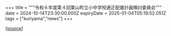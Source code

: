 +++
title = """令和６年度第４回栗山町立小中学校適正配置計画検討委員会"""
date = 2024-10-14T23:30:00.000Z
expiryDate = 2025-01-04T05:19:52.051Z
tags = ["kuriyama","news"]
+++


[[source]](https://www.town.kuriyama.hokkaido.jp/site/mirai/28773.html)
